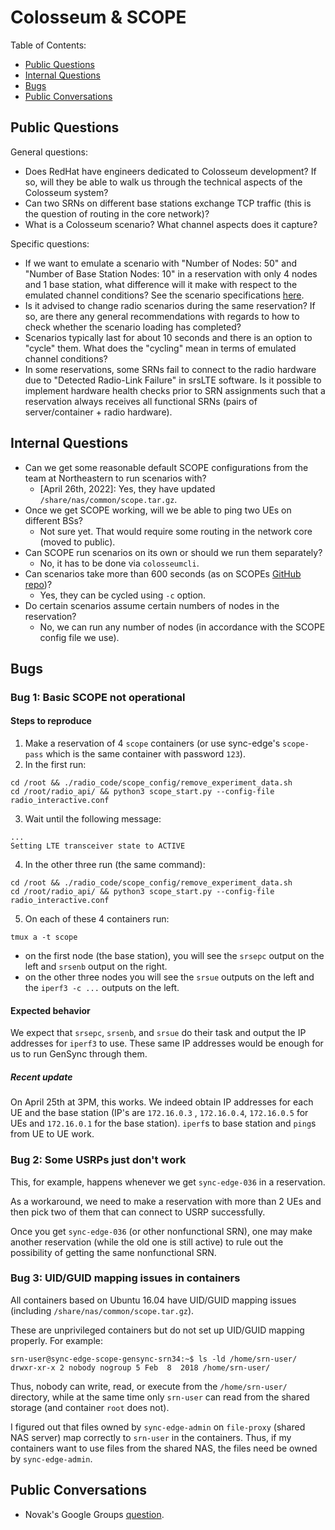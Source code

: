 # Colosseum & SCOPE

Table of Contents:
- [Public Questions](#public_questions)
- [Internal Questions](#questions)
- [Bugs](#bugs)
- [Public Conversations](#conversations)

<a name="public_questions"></a>
## Public Questions
General questions:
- Does RedHat have engineers dedicated to Colosseum development? If
  so, will they be able to walk us through the technical aspects of
  the Colosseum system?
- Can two SRNs on different base stations exchange TCP traffic (this
  is the question of routing in the core network)?
- What is a Colosseum scenario? What channel aspects does it capture?

Specific questions:
- If we want to emulate a scenario with "Number of Nodes: 50" and
  "Number of Base Station Nodes: 10" in a reservation with only 4
  nodes and 1 base station, what difference will it make with respect
  to the emulated channel conditions? See the scenario specifications
  [here](https://colosseumneu.freshdesk.com/support/solutions/articles/61000295793).
- Is it advised to change radio scenarios during the same reservation?
  If so, are there any general recommendations with regards to how to
  check whether the scenario loading has completed?
- Scenarios typically last for about 10 seconds and there is an option
  to "cycle" them. What does the "cycling" mean in terms of emulated
  channel conditions?
- In some reservations, some SRNs fail to connect to the radio
  hardware due to "Detected Radio-Link Failure" in srsLTE software. Is
  it possible to implement hardware health checks prior to SRN
  assignments such that a reservation always receives all functional
  SRNs (pairs of server/container + radio hardware).

<a name="questions"></a>
## Internal Questions
- Can we get some reasonable default SCOPE configurations from the
  team at Northeastern to run scenarios with?
  - [April 26th, 2022]: Yes, they have updated `/share/nas/common/scope.tar.gz`.
- Once we get SCOPE working, will we be able to ping two UEs on
  different BSs?
  - Not sure yet. That would require some routing in the network core
    (moved to public).
- Can SCOPE run scenarios on its own or should we run them separately?
  - No, it has to be done via `colosseumcli`.
- Can scenarios take more than 600 seconds (as on SCOPEs [GitHub
  repo](https://github.com/wineslab/colosseum-scope#scope-cellular-scenarios-for-colosseum-network-emulator))?
  - Yes, they can be cycled using `-c` option.
- Do certain scenarios assume certain numbers of nodes in the
  reservation?
  - No, we can run any number of nodes (in accordance with the SCOPE
    config file we use).

<a name="bugs"></a>
## Bugs

### Bug 1: Basic SCOPE not operational

#### Steps to reproduce
1. Make a reservation of 4 `scope` containers (or use sync-edge's
   `scope-pass` which is the same container with password `123`).
2. In the first run:

``` shell
cd /root && ./radio_code/scope_config/remove_experiment_data.sh
cd /root/radio_api/ && python3 scope_start.py --config-file radio_interactive.conf
```
3. Wait until the following message:

``` shell
...
Setting LTE transceiver state to ACTIVE
```

4. In the other three run (the same command):

``` shell
cd /root && ./radio_code/scope_config/remove_experiment_data.sh
cd /root/radio_api/ && python3 scope_start.py --config-file radio_interactive.conf
```
5. On each of these 4 containers run:

``` shell
tmux a -t scope
```
- on the first node (the base station), you will see the `srsepc`
  output on the left and `srsenb` output on the right.
- on the other three nodes you will see the `srsue` outputs on the
  left and the `iperf3 -c ...` outputs on the left.

#### Expected behavior
We expect that `srsepc`, `srsenb`, and `srsue` do their task and
output the IP addresses for `iperf3` to use. These same IP addresses
would be enough for us to run GenSync through them.

##### Recent update
On April 25th at 3PM, this works. We indeed obtain IP addresses for
each UE and the base station (IP's are `172.16.0.3` , `172.16.0.4`,
`172.16.0.5` for UEs and `172.16.0.1` for the base station). `iperf`s
to base station and `ping`s from UE to UE work.

### Bug 2: Some USRPs just don't work
This, for example, happens whenever we get `sync-edge-036` in a reservation.

As a workaround, we need to make a reservation with more than 2 UEs
and then pick two of them that can connect to USRP successfully.

Once you get `sync-edge-036` (or other nonfunctional SRN), one may
make another reservation (while the old one is still active) to rule
out the possibility of getting the same nonfunctional SRN.

### Bug 3: UID/GUID mapping issues in containers
All containers based on Ubuntu 16.04 have UID/GUID mapping issues
(including `/share/nas/common/scope.tar.gz`).

These are unprivileged containers but do not set up UID/GUID mapping
properly. For example:

``` shell
srn-user@sync-edge-scope-gensync-srn34:~$ ls -ld /home/srn-user/
drwxr-xr-x 2 nobody nogroup 5 Feb  8  2018 /home/srn-user/
```

Thus, nobody can write, read, or execute from the `/home/srn-user/`
directory, while at the same time only `srn-user` can read from the
shared storage (and container `root` does not).

I figured out that files owned by `sync-edge-admin` on `file-proxy`
(shared NAS server) map correctly to `srn-user` in the
containers. Thus, if my containers want to use files from the shared
NAS, the files need be owned by `sync-edge-admin`.

<a name="conversations"></a>
## Public Conversations
- Novak's Google Groups [question](https://groups.google.com/g/colosseum-users/c/KauiPwqSWM0).
